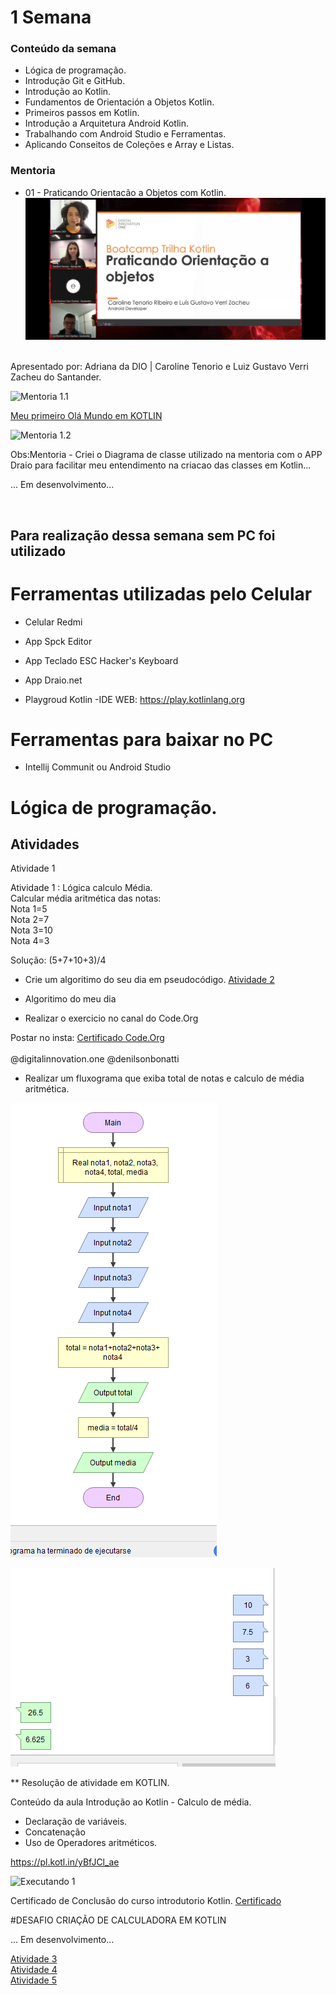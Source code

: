 # 1 Semana

### Conteúdo da semana

- Lógica de programação.
- Introdução Git e GitHub.
- Introdução ao Kotlin.
- Fundamentos de Orientación a Objetos Kotlin.
- Primeiros passos em Kotlin.
- Introdução a Arquitetura Android Kotlin.
- Trabalhando com Android Studio e Ferramentas.
- Aplicando Conseitos de Coleções e Array e Listas.

### Mentoria

- 01 - Praticando Orientacão a Objetos com Kotlin.<br>
![Mentoria 1]( https://raw.githubusercontent.com/PaulaSena/BootcampSantanderMobile/main/1%20Semana/Img/Mentoria1.jpg "Imagem da mentoria 1")

<br>
Apresentado por: Adriana da DIO | Caroline Tenorio e Luiz Gustavo Verri Zacheu do Santander.
<br>

![Mentoria 1.1](https://raw.githubusercontent.com/PaulaSena/BootcampSantanderMobile/b6ce028fa261bad2da09d9f2128fe7e54873bd39/1%20Semana/Img/Practicando%20Orientaci%C3%B3n%20la%20Objetos%201.svg) <br>

<a href="https://pl.kotl.in/EvLDLvG_D"> Meu primeiro Olá Mundo em KOTLIN</a> <br>

![Mentoria 1.2]( https://github.com/PaulaSena/BootcampSantanderMobile/blob/main/1%20Semana/Img/OlaMundoKotlin.gif?raw=true "Imagem do site Playgroud Kotlin")<br>

Obs:Mentoria - Criei o Diagrama de classe utilizado na mentoria com o APP Draio para facilitar meu entendimento na criacao das classes em Kotlin...

... Em desenvolvimento...

<br>


 ## Para realização dessa semana sem PC foi utilizado


# Ferramentas utilizadas pelo Celular

  - Celular Redmi <br>

   - App Spck Editor <br>

   - App Teclado ESC Hacker's Keyboard <br>

   - App Draio.net <br>
   
   - Playgroud Kotlin -IDE WEB: https://play.kotlinlang.org <br>
   
# Ferramentas para baixar no PC

  - Intellij Communit ou Android Studio <br>
 

# Lógica de programação.

## Atividades 
 
 Atividade 1 

Atividade 1 : Lógica calculo Média.
<br> 
Calcular média aritmética das notas:<br>
Nota 1=5<br>
Nota 2=7<br>
Nota 3=10<br>
Nota 4=3<br>

Solução: (5+7+10+3)/4

- Crie um algoritimo do seu dia em pseudocódigo.
<a href="https://github.com/PaulaSena/BootcampSantanderMobile/blob/main/1%20Semana/Img/meu%20dia.txt"> Atividade 2</a><br>
- Algoritimo do meu dia

- Realizar o exercicio no canal do Code.Org

Postar no insta: <a href="https://raw.githubusercontent.com/PaulaSena/BootcampSantanderMobile/main/1%20Semana/Img/Certif.jpg">Certificado Code.Org </a><br><br>
@digitalinnovation.one
@denilsonbonatti
  
- Realizar um fluxograma que exiba total de notas e calculo de  média aritmética.<br>

![image](https://raw.githubusercontent.com/PaulaSena/BootcampSantanderMobile/main/1%20Semana/Img/img-fluxograma2.PNG)<br>

![image](https://raw.githubusercontent.com/PaulaSena/BootcampSantanderMobile/main/1%20Semana/Img/img-fluxograma2.2.PNG)


** Resolução de atividade em KOTLIN.

Conteúdo da aula Introdução ao Kotlin - Calculo de média.

- Declaração de variáveis.
- Concatenação 
- Uso de Operadores aritméticos.

<a href="https://pl.kotl.in/yBfJCl_ae"> https://pl.kotl.in/yBfJCl_ae </a><br>

![Executando 1]( https://raw.githubusercontent.com/PaulaSena/BootcampSantanderMobile/main/1%20Semana/Img/Executando%20conteudo%20da%20aula%20-%20%20Calculo%20de%20m%C3%A9dia..PNG "Imagem Executando conteudo da aula -  Calculo de média. 1")<br>


Certificado de Conclusão do curso introdutorio Kotlin.
<a href="https://www.linkedin.com/in/paulassena/">Certificado</a><br>

#DESAFIO CRIAÇÃO DE CALCULADORA EM KOTLIN

... Em desenvolvimento...


<a href="#"> Atividade 3</a><br>
<a href="#"> Atividade 4</a><br>
<a href="#"> Atividade 5</a><br>
